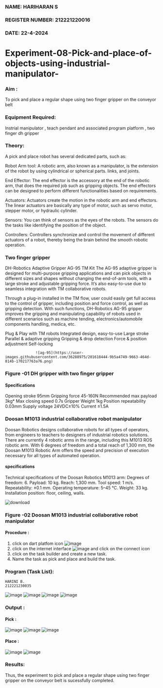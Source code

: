 ### NAME: HARIHARAN S
### REGISTER NUMBER: 212221220016
### DATE: 22-4-2024

# Experiment-08-Pick-and-place-of-objects-using-industrial-manipulator-

### Aim :
To pick and place a regular shape using two finger gripper on the conveyor belt 

### Equipment Required: 
Instrial manipulator , teach pendant and associated program platform , two finger dh gripper 
      
### Theory: 

A pick and place robot has several dedicated parts, such as:

Robot Arm tool: A robotic arm, also known as a manipulator, is the extension of the robot by using cylindrical or spherical parts. links, and joints.

End Effector: The end effector is the accessory at the end of the robotic arm, that does the required job such as gripping objects. The end effectors can be designed to perform different functionalities based on requirements.

Actuators: Actuators create the motion in the robotic arm and end effectors. The linear actuators are basically any type of motor, such as servo motor, stepper motor, or hydraulic cylinder.

Sensors: You can think of sensors as the eyes of the robots. The sensors do the tasks like identifying the position of the object.

Controllers: Controllers synchronize and control the movement of different actuators of a robot, thereby being the brain behind the smooth robotic operation.


### Two finger gripper 

DH-Robotics
Adaptive Gripper AG-95 TM Kit
The AG-95 adaptive gripper is designed for multi-purpose gripping applications and can pick objects in different sizes and shapes without changing the end-of-arm tools, with a large stroke and adjustable gripping force. It’s also easy-to-use due to seamless integration with TM collaborative robots.

Through a plug-in installed in the TM flow, user could easily get full access to the control of gripper, including position and force control, as well as gripping detection. With such functions, DH-Robotics AG-95 gripper improves the gripping and manipulating capability of robots used in different scenarios such as machine tending, electronics/automobile components handling, medica, etc.

Plug & Play with TM robots
Integrated design, easy-to-use
Large stroke
Parallel & adaptive gripping
Gripping & drop detection
Force & position adjustment
Self-locking

                  ![ag-95](https://user-images.githubusercontent.com/36288975/201618444-9b5a4749-9663-464d-814b-170217763a76.png)
### Figure -01 DH gripper with two finger gripper 

#### Specifications

Opening stroke	95mm
Gripping force 	45-160N
Recommended max payload	3kg*
Max closing speed	0.7s
Gripper Weight	1kg
Position repeatability	0.03mm
Supply voltage	24VDC±10%
Current	≤1.5A



### Doosan M1013 industrial collaborative robot manipulator 
Doosan Robotics designs collaborative robots for all types of operators, from engineers to teachers to designers of industrial robotics solutions. There are currently 4 robotic arms in the range, including this M1013 ROS robotic arm. With 6 degrees of freedom and a total reach of 1,300 mm, the Doosan M1013 Robotic Arm offers the speed and precision of execution necessary for all types of automated operation.

#### specifications 
Technical specifications of the Doosan Robotics M1013 arm:
Degrees of freedom: 6.
Payload: 10 kg.
Reach: 1,300 mm.
Tool speed: 1 m/s.
Repeatability: ±0.1 mm.
Operating temperature: 5–45 °C.
Weight: 33 kg.
Installation position: floor, ceiling, walls.



![download](https://user-images.githubusercontent.com/36288975/201624230-89cc83ff-cecd-49ea-84c6-c67066e9d157.jpg)

### Figure -02 Doosan M1013 industrial collaborative robot manipulator 

#### Procedure : 

1. click on dart platfom icon ![image](https://user-images.githubusercontent.com/36288975/201621038-f1248586-5c20-40fd-8a74-68c7d8b44939.png)
2. click on the internet interface 
![image](https://user-images.githubusercontent.com/36288975/201621235-3b8b46a9-3c19-4207-9ea2-6a7954eb6135.png)
and click on the connect icon 
3. click on the task builder and create a new task.
4. Name the task as pick and place and build the task.

### Program (Task List):
```
HARINI B.
212221230035
```
![image](https://github.com/HariniBaskar/Experiment-08-Pick-and-place-of-objects-using-industrial-manipulator-/assets/93427253/1ec14f9c-c28f-4540-aab4-eaefb6347498)
![image](https://github.com/HariniBaskar/Experiment-08-Pick-and-place-of-objects-using-industrial-manipulator-/assets/93427253/cb56f450-d07e-415a-b2cd-79d3ea3be44c)
![image](https://github.com/HariniBaskar/Experiment-08-Pick-and-place-of-objects-using-industrial-manipulator-/assets/93427253/7546c93b-d506-48da-ac2b-ee2bb2bb479a)
![image](https://github.com/HariniBaskar/Experiment-08-Pick-and-place-of-objects-using-industrial-manipulator-/assets/93427253/c8dd95b2-6326-4835-bb0f-84607cafeea0)


### Output :
#### Pick :
![image](https://github.com/HariniBaskar/Experiment-08-Pick-and-place-of-objects-using-industrial-manipulator-/assets/93427253/668bc505-ab36-4319-897f-65b1eb4322c2)
![image](https://github.com/HariniBaskar/Experiment-08-Pick-and-place-of-objects-using-industrial-manipulator-/assets/93427253/f8ad9b63-2fe7-443f-b623-1022ce158606)
![image](https://github.com/HariniBaskar/Experiment-08-Pick-and-place-of-objects-using-industrial-manipulator-/assets/93427253/a45627da-710a-4561-9c6c-5918b4b5a9f9)

#### Place :
![image](https://github.com/HariniBaskar/Experiment-08-Pick-and-place-of-objects-using-industrial-manipulator-/assets/93427253/a958f62e-46b8-4f90-9319-e1d4f8ad5704)
![image](https://github.com/HariniBaskar/Experiment-08-Pick-and-place-of-objects-using-industrial-manipulator-/assets/93427253/a1dea03e-8df1-4681-9697-93fa9ab33a1e)

### Results: 
Thus, the experiment to pick and place a regular shape using two finger gripper on the conveyor belt is sucessfully completed.
